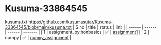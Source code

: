 # Kusuma-33864545
kusuma.txt
https://github.com/kusumasutar/Kusuma-33864545/blob/main/kusuma.txt
| S.no | title | status | link  |
| ------ | ------ | ------ | ------- |
| 1 | assignment_pythonbasics |  ✅  |  [assignment1](https://github.com/kusumasutar/AI--ML/blob/main/assignments/Assignment_01.ipynb)  |
| 2 |  numpy  |  ✅  |  [numpy_assignment](https://colab.research.google.com/drive/1LmGO2ZmOl5hh1mH_sj7eeZv7dUYb30n7)  |
